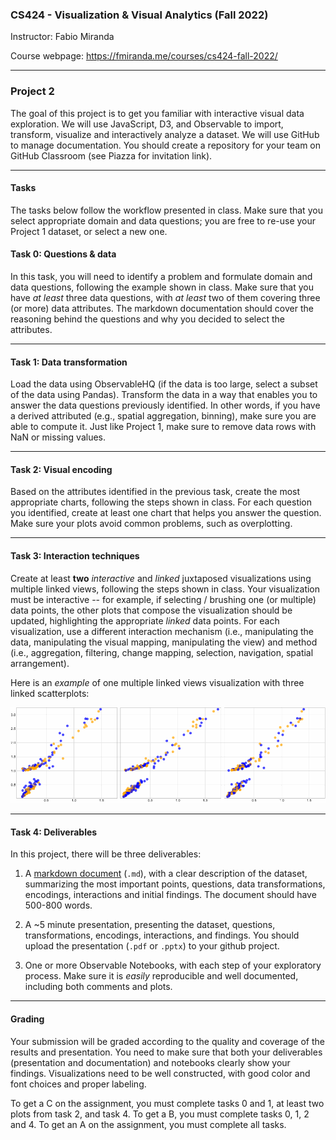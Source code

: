 ### CS424 - Visualization & Visual Analytics (Fall 2022)

Instructor: Fabio Miranda

Course webpage: https://fmiranda.me/courses/cs424-fall-2022/

---

### Project 2
The goal of this project is to get you familiar with interactive visual data exploration. We will use JavaScript, D3, and Observable to import, transform, visualize and interactively analyze a dataset. We will use GitHub to manage documentation. You should create a repository for your team on GitHub Classroom (see Piazza for invitation link).

---

#### Tasks

The tasks below follow the workflow presented in class. Make sure that you select appropriate domain and data questions; you are free to re-use your Project 1 dataset, or select a new one.

#### Task 0: Questions & data

In this task, you will need to identify a problem and formulate domain and data questions, following the example shown in class. Make sure that you have *at least* three data questions, with *at least* two of them covering three (or more) data attributes. The markdown documentation should cover the reasoning behind the questions and why you decided to select the attributes.

---

#### Task 1: Data transformation

Load the data using ObservableHQ (if the data is too large, select a subset of the data using Pandas). Transform the data in a way that enables you to answer the data questions previously identified. In other words, if you have a derived attributed (e.g., spatial aggregation, binning), make sure you are able to compute it. Just like Project 1, make sure to remove data rows with NaN or missing values.

---

#### Task 2: Visual encoding

Based on the attributes identified in the previous task, create the most appropriate charts, following the steps shown in class. For each question you identified, create at least one chart that helps you answer the question. Make sure your plots avoid common problems, such as overplotting.

---

#### Task 3: Interaction techniques

Create at least **two** *interactive* and *linked* juxtaposed visualizations using multiple linked views, following the steps shown in class. Your visualization must be interactive -- for example, if selecting / brushing one (or multiple) data points, the other plots that compose the visualization should be updated, highlighting the appropriate *linked* data points. For each visualization, use a different interaction mechanism (i.e., manipulating the data, manipulating the visual mapping, manipulating the view) and method (i.e., aggregation, filtering, change mapping, selection, navigation, spatial arrangement).

Here is an *example* of one multiple linked views visualization with three linked scatterplots:

![Example](example.gif)

---

#### Task 4: Deliverables

In this project, there will be three deliverables:

1) A [markdown document](https://www.markdownguide.org/getting-started/) (``.md``), with a clear description of the dataset, summarizing the most important points, questions, data transformations, encodings, interactions and initial findings. The document should have 500-800 words.

2) A ~5 minute presentation, presenting the dataset, questions, transformations, encodings, interactions, and findings. You should upload the presentation (``.pdf`` or ``.pptx``) to your github project.

3) One or more Observable Notebooks, with each step of your exploratory process. Make sure it is *easily* reproducible and well documented, including both comments and plots.

---

#### Grading

Your submission will be graded according to the quality and coverage of the results and presentation. You need to make sure that both your deliverables (presentation and documentation) and notebooks clearly show your findings. Visualizations need to be well constructed, with good color and font choices and proper labeling.

To get a C on the assignment, you must complete tasks 0 and 1, at least two plots from task 2, and task 4. To get a B, you must complete tasks 0, 1, 2 and 4. To get an A on the assignment, you must complete all tasks.
